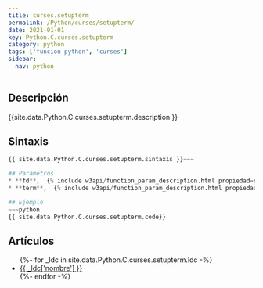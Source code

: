 ```yaml
---
title: curses.setupterm
permalink: /Python/curses/setupterm/
date: 2021-01-01
key: Python.C.curses.setupterm
category: python
tags: ['funcion python', 'curses']
sidebar: 
  nav: python
---
```


## Descripción
{{site.data.Python.C.curses.setupterm.description }}

## Sintaxis
~~~python
{{ site.data.Python.C.curses.setupterm.sintaxis }}~~~

## Parámetros
* **fd**,  {% include w3api/function_param_description.html propiedad=site.data.Python.C.curses.setupterm valor="fd" %}
* **term**,  {% include w3api/function_param_description.html propiedad=site.data.Python.C.curses.setupterm valor="term" %}

## Ejemplo
~~~python
{{ site.data.Python.C.curses.setupterm.code}}
~~~

## Artículos
<ul>
{%- for _ldc in site.data.Python.C.curses.setupterm.ldc -%}
   <li>
       <a href="{{_ldc['url'] }}">{{ _ldc['nombre'] }}</a>
   </li>
{%- endfor -%}
</ul>
